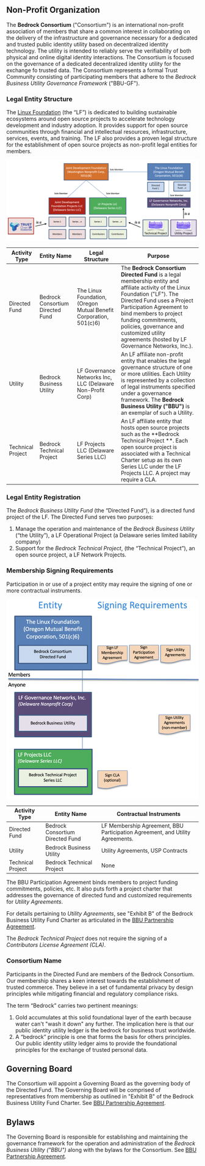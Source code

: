 
## Non-Profit Organization
The **Bedrock Consortium** ("Consortium") is an international non-profit association of members that share a common interest in collaborating on the delivery of the infrastructure and governance necessary for a dedicated and trusted public identity utility based on decentralized identity technology. The utility is intended to reliably serve the verifiability of both physical and online digital identity interactions. The Consortium is focused on the governance of a dedicated decentralized identity utility for the exchange fo trusted data. The Consortium represents a formal Trust Community consisting of participating members that adhere to the *Bedrock Business Utility Governance Framework* ("BBU-GF").

### Legal Entity Structure
The [Linux Foundation](https://www.linuxfoundation.org/) (the “LF”) is dedicated to building sustainable ecosystems around open source projects to accelerate technology development and industry adoption. It provides support for open source communities through financial and intellectual resources, infrastructure, services, events, and training. The LF also provides a proven legal structure for the establishment of open source projects as non-profit legal entities for members.

![lf_legal_entity_structure](../img/lf_legal_entity_structure.png)

Activity Type | Entity Name | Legal Structure | Purpose |
| --- | --- | --- | --- |
| Directed Fund | Bedrock Consortium Directed Fund | The Linux Foundation, (Oregon Mutual Benefit Corporation, 501(c)6) | The **Bedrock Consortium Directed Fund** is a legal membership entity and affiliate activity of the Linux Foundation ("LF").  The Directed Fund uses a Project Participation Agreement to bind members to project funding commitments, policies, governance and customized utility agreements (hosted by LF Governance Networks, Inc.). |
| Utility | Bedrock Business Utility | LF Governance Networks Inc, LLC (Delaware Non-Profit Corp) | An LF affiliate non-profit entity that enables the legal governance structure of one or more utilities. Each Utility is represented by a collection of legal instruments specified under a governance framework. The **Bedrock Business Utility ("BBU")** is an exemplar of such a Utility. |
| Technical Project | Bedrock Technical Project | LF Projects LLC (Delaware Series LLC)  | An LF affiliate entity that hosts open source projects such as the **Bedrock Technical Project **. Each open source project is associated with a Technical Charter setup as its own Series LLC under the LF Projects LLC. A project may require a CLA. |

### Legal Entity Registration
The *Bedrock Business Utility Fund* (the “Directed Fund”), is a directed fund project of the LF. The Directed Fund serves two purposes:

1. Manage the operation and maintenance of the *Bedrock Business Utility* (“the Utility”), a LF Operational Project (a Delaware series limited liability company)
2. Support for the *Bedrock Technical Project*, (the “Technical Project”), an open source project, a LF Network Projects.

### Membership Signing Requirements
Participation in or use of a project entity may require the signing of one or more contractual instruments.

![bbu_signing_reqs](../img/bbu-signing-reqs.png)

| Activity Type | Entity Name | Contractual Instruments |
| --- | --- | --- |
| Directed Fund | Bedrock Consortium Directed Fund | LF Membership Agreement, BBU Participation Agreement, and Utility Agreements. |
| Utility | Bedrock Business Utility | Utility Agreements, USP Contracts |
| Technical Project | Bedrock Technical Project | None |

The BBU Participation Agreement binds members to project funding commitments, policies, etc. It also puts forth a project charter that addresses the governance of directed fund and customized requirements for *Utility Agreements*.

For details pertaining to *Utility Agreements*, see "Exhibit B" of the Bedrock Business Utility Fund Charter as articulated in the [BBU Partnership Agreement](../gf_legal/contracts/bbu_partnership_agreement.docx).

The *Bedrock Technical Project* does not require the signing of a *Contributors License Agreement (CLA)*.

### Consortium Name
Participants in the Directed Fund are members of the Bedrock Consortium. Our membership shares a keen interest towards the establishment of trusted commerce. They believe in a set of fundamental privacy by design principles while mitigating financial and regulatory compliance risks.

The term “Bedrock” carries two pertinent meanings:

1. Gold accumulates at this solid foundational layer of the earth because water can't "wash it down" any further. The implication here is that our public identity utility ledger is the bedrock for business trust worldwide.
2. A “bedrock” principle is one that forms the basis for others principles. Our public identity utility ledger aims to provide the foundational principles for the exchange of trusted personal data.

## Governing Board
The Consortium will appoint a Governing Board as the governing body of the Directed Fund. The Governing Board will be comprised of representatives from membership as outlined in "Exhibit B" of the Bedrock Business Utility Fund Charter. See [BBU Partnership Agreement](../gf_legal/contracts/bbu_partnership_agreement.docx).

## Bylaws
The Governing Board is responsible for establishing and maintaining the governance framework for the operation and administration of the *Bedrock Business Utility ("BBU")* along with the bylaws for the Consortium. See [BBU Partnership Agreement](../gf_legal/contracts/bbu_partnership_agreement.docx).

